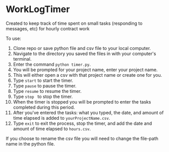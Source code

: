 # WorkLogTimer
Created to keep track of time spent on small tasks (responding to messages, etc) for hourly contract work

To use:

1. Clone repo or save python file and csv file to your local computer.
2. Navigate to the directory you saved the files in with your computer's terminal.
3. Enter the command `python timer.py`.
4. You will be prompted for your project name, enter your project name.
5. This will either open a csv with that project name or create one for you.
7. Type `start` to start the timer.
8. Type `pause` to pause the timer.
9. Type `resume` to resume the timer.
10. Type `stop ` to stop the timer.
11. When the timer is stopped you will be prompted to enter the tasks completed during this period.
12. After you've entered the tasks: what you typed, the date, and amount of time elapsed is added to `yourProjectName.csv`.
13. Type `exit` to exit the process, stop the timer, and add the date and amount of time elapsed to `hours.csv`.

If you choose to rename the csv file you will need to change the file-path name in the python file.
